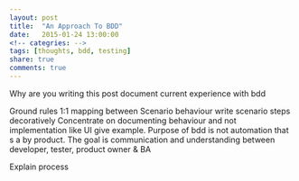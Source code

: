 ```yaml
---
layout: post
title:  "An Approach To BDD"
date:   2015-01-24 13:00:00
<!-- categries: -->
tags: [thoughts, bdd, testing]
share: true
comments: true
---
```


Why are you writing this post
    document current experience with bdd

Ground rules
    1:1 mapping between Scenario behaviour
    write scenario steps decoratively
    Concentrate on documenting behaviour and not implementation like UI give example.
    Purpose of bdd is not automation that s a by product. The goal is communication and understanding between developer, tester, product owner & BA

Explain process